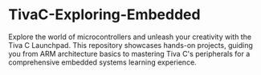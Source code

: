 # TivaC-Exploring-Embedded
 Explore the world of microcontrollers and unleash your creativity with the Tiva C Launchpad. This repository showcases hands-on projects, guiding you from ARM architecture basics to mastering Tiva C's peripherals for a comprehensive embedded systems learning experience.
